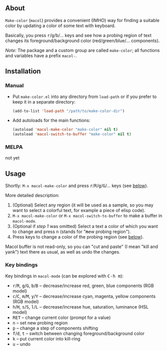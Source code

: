 ## About

`Make-color` (`macol`) provides a convenient (IMHO) way for finding a
suitable color by updating a color of some text with keyboard.

Basically, you press <kbd>r</kbd>/<kbd>g</kbd>/<kbd>b</kbd>/... keys and
see how a probing region of text changes its foreground/background color
(red/green/blue/... components).

*Note:* The package and a custom group are called `make-color`;
all functions and variables have a prefix `macol-`.

## Installation

### Manual

- Put `make-color.el` into any directory from `load-path` or if you
  prefer to keep it in a separate directory:

  ```lisp
  (add-to-list 'load-path "/path/to/make-color-dir")
  ```

- Add autoloads for the main functions:

  ```lisp
  (autoload 'macol-make-color "make-color" nil t)
  (autoload 'macol-switch-to-buffer "make-color" nil t)
  ```

### MELPA

not yet

## Usage

Shortly: `M-x macol-make-color` and press
<kbd>r</kbd>/<kbd>R</kbd>/<kbd>g</kbd>/<kbd>G</kbd>/... keys (see
[below](#key-bindings)).

More detailed description:

1. (Optional) Select any region (it will be used as a sample, so you may
   want to select a colorful text, for example a piece of elisp code).
2. `M-x macol-make-color` or `M-x macol-switch-to-buffer` to make a
   buffer in `macol-mode`.
3. (Optional if *step 1* was omitted) Select a text a color of which you
   want to change and press <kbd>n</kbd> (stands for "**n**ew probing region").
4. Press keys to change a color of the probing region (see
   [below](#key-bindings)).

Macol buffer is not read-only, so you can "cut and paste" (I mean "kill
and yank") text there as usual, as well as undo the changes.

### Key bindings

Key bindings in `macol-mode` (can be explored with <kbd>C-h m</kbd>):

- <kbd>r</kbd>/<kbd>R</kbd>, <kbd>g</kbd>/<kbd>G</kbd>,
  <kbd>b</kbd>/<kbd>B</kbd> – decrease/increase red, green, blue
  components (RGB model)
- <kbd>c</kbd>/<kbd>C</kbd>, <kbd>m</kbd>/<kbd>M</kbd>,
  <kbd>y</kbd>/<kbd>Y</kbd> – decrease/increase cyan, magenta, yellow
  components (RGB model)
- <kbd>h</kbd>/<kbd>H</kbd>, <kbd>s</kbd>/<kbd>S</kbd>,
  <kbd>l</kbd>/<kbd>L</kbd> – decrease/increase hue, saturation, luminance
  (HSL model)
- <kbd>RET</kbd> – change current color (prompt for a value)
- <kbd>n</kbd> – set new probing region
- <kbd>p</kbd> – change a step of components shifting
- <kbd>f</kbd>/<kbd>d</kbd>, <kbd>t</kbd> – switch between changing
  foreground/background color
- <kbd>k</kbd> – put current color into kill-ring
- <kbd>u</kbd> – undo

